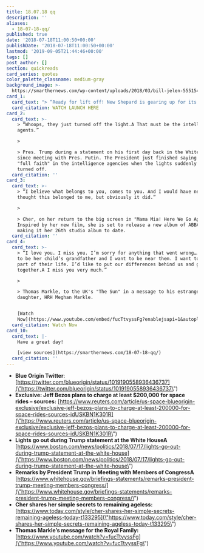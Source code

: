 ```yaml
---
title: 18.07.18 qq
description: ''
aliases:
  - 18-07-18-qq/
published: true
date: '2018-07-18T11:00:50+00:00'
publishDate: '2018-07-18T11:00:50+00:00'
lastmod: '2019-09-05T21:44:46+00:00'
tags: []
post_author: []
section: quickreads
card_series: quotes
color_palette_classname: medium-gray
background_image: >-
  https://smarthernews.com/wp-content/uploads/2018/03/bill-jelen-555154-unsplash-scaled.jpg
card_1:
  card_text: "> “Ready for lift off! New Shepard is gearing up for its ninth mission. Wea\x19ll be doing a high altitude escape motor test a\x13 pushing the rocket to its limits.”\n> \n> Blue Origin, Jeff Bezos' spaceflight company, on the blast off of its suborbital spaceship scheduled for July 18. When it's ready for human flight, tickets will cost at least $200K.\n\n[WATCH LAUNCH HERE](https://www.blueorigin.com/#youtubeNRDhdHRyyjc)"
  card_citation: WATCH LAUNCH HERE
card_2:
  card_text: >-
    > “Whoops, they just turned off the light.A That must be the intelligence
    agents.”

    > 

    > Pres. Trump during a statement on his first day back in the White House
    since meeting with Pres. Putin. The President just finished saying he had
    "full faith" in the intelligence agencies when the lights suddenly & briefly
    turned off.
  card_citation: ''
card_3:
  card_text: >-
    > “I believe what belongs to you, comes to you. And I would have never
    thought this belonged to me, but obviously it did.”

    > 

    > Cher, on her return to the big screen in "Mama Mia! Here We Go Again."
    Inspired by her new film, she is set to release a new album of ABBA covers,
    making it her 26th studio album to date.
  card_citation: ''
card_4:
  card_text: >-
    > “I love you. I miss you. I’m sorry for anything that went wrong…. I want
    to be her child’s grandfather and I want to be near them. I want to be a
    part of their life. I’d like to put our differences behind us and get
    together.A I miss you very much.”

    > 

    > Thomas Markle, to the UK's "The Sun" in a message to his estranged
    daughter, HRH Meghan Markle.


    [Watch
    Now](https://www.youtube.com/embed/fucTtvyssFg?enablejsapi=1&autoplay=1&rel=0)
  card_citation: Watch Now
card_10:
  card_text: |-
    Have a great day!

    [view sources](https://smarthernews.com/18-07-18-qq/)
  card_citation: ''
---
```

*   **Blue Origin Twitter**: [https://twitter.com/blueorigin/status/1019190558936436737](\"https://twitter.com/blueorigin/status/1019190558936436737\")
*   **Exclusive: Jeff Bezos plans to charge at least $200,000 for space rides – sources:** [https://www.reuters.com/article/us-space-blueorigin-exclusive/exclusive-jeff-bezos-plans-to-charge-at-least-200000-for-space-rides-sources-idUSKBN1K301R](\"https://www.reuters.com/article/us-space-blueorigin-exclusive/exclusive-jeff-bezos-plans-to-charge-at-least-200000-for-space-rides-sources-idUSKBN1K301R\")
*   **Lights go out during Trump statement at the White HouseA** [https://www.boston.com/news/politics/2018/07/17/lights-go-out-during-trump-statement-at-the-white-house](\"https://www.boston.com/news/politics/2018/07/17/lights-go-out-during-trump-statement-at-the-white-house\")
*   **Remarks by President Trump in Meeting with Members of CongressA** [https://www.whitehouse.gov/briefings-statements/remarks-president-trump-meeting-members-congress/](\"https://www.whitehouse.gov/briefings-statements/remarks-president-trump-meeting-members-congress/\")
*   **Cher shares her simple secrets to remaining ageless:** [https://www.today.com/style/cher-shares-her-simple-secrets-remaining-ageless-today-t133295](\"https://www.today.com/style/cher-shares-her-simple-secrets-remaining-ageless-today-t133295\")
*   **Thomas Markle’s message for the Royal Family:** [https://www.youtube.com/watch?v=fucTtvyssFg](\"https://www.youtube.com/watch?v=fucTtvyssFg\")